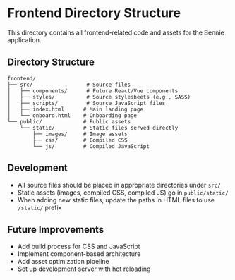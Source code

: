 # Frontend Directory Structure

This directory contains all frontend-related code and assets for the Bennie application.

## Directory Structure

```
frontend/
├── src/                 # Source files
│   ├── components/      # Future React/Vue components
│   ├── styles/          # Source stylesheets (e.g., SASS)
│   ├── scripts/         # Source JavaScript files
│   ├── index.html      # Main landing page
│   └── onboard.html    # Onboarding page
└── public/             # Public assets
    └── static/         # Static files served directly
        ├── images/     # Image assets
        ├── css/        # Compiled CSS
        └── js/         # Compiled JavaScript
```

## Development

- All source files should be placed in appropriate directories under `src/`
- Static assets (images, compiled CSS, compiled JS) go in `public/static/`
- When adding new static files, update the paths in HTML files to use `/static/` prefix

## Future Improvements

- Add build process for CSS and JavaScript
- Implement component-based architecture
- Add asset optimization pipeline
- Set up development server with hot reloading 